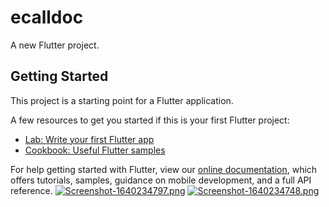 # ecalldoc

A new Flutter project.

## Getting Started

This project is a starting point for a Flutter application.

A few resources to get you started if this is your first Flutter project:

- [Lab: Write your first Flutter app](https://flutter.dev/docs/get-started/codelab)
- [Cookbook: Useful Flutter samples](https://flutter.dev/docs/cookbook)

For help getting started with Flutter, view our
[online documentation](https://flutter.dev/docs), which offers tutorials,
samples, guidance on mobile development, and a full API reference.
[![Screenshot-1640234797.png](https://i.postimg.cc/HLfjTpWy/Screenshot-1640234797.png)](https://postimg.cc/jW4RXY7x)
[![Screenshot-1640234748.png](https://i.postimg.cc/d1r31zDS/Screenshot-1640234748.png)](https://postimg.cc/N9GBCC61)
